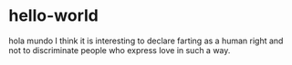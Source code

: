 # hello-world
hola mundo
I think it is interesting to declare farting as a human right and not to discriminate people who express love in such a way.
